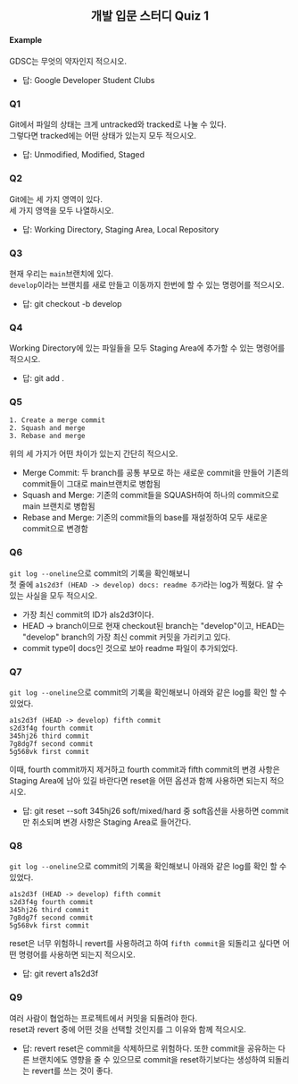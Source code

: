 ## <p style="text-align:center;">개발 입문 스터디 Quiz 1</p>

#### Example
GDSC는 무엇의 약자인지 적으시오.

- 답: Google Developer Student Clubs

### Q1
Git에서 파일의 상태는 크게 untracked와 tracked로 나눌 수 있다.  
그렇다면 tracked에는 어떤 상태가 있는지 모두 적으시오.

- 답: Unmodified, Modified, Staged

### Q2
Git에는 세 가지 영역이 있다.  
세 가지 영역을 모두 나열하시오.

- 답: Working Directory, Staging Area, Local Repository

### Q3
현재 우리는 ```main```브랜치에 있다.  
```develop```이라는 브랜치를 새로 만들고 이동까지 한번에 할 수 있는 명령어를 적으시오.

- 답: git checkout -b develop

### Q4
Working Directory에 있는 파일들을 모두 Staging Area에 추가할 수 있는 명령어를 적으시오.

- 답: git add .

### Q5
```
1. Create a merge commit
2. Squash and merge
3. Rebase and merge
```
위의 세 가지가 어떤 차이가 있는지 간단히 적으시오.

- Merge Commit: 두 branch를 공통 부모로 하는 새로운 commit을 만들어 기존의 commit들이 그대로 main브랜치로 병합됨
- Squash and Merge: 기존의 commit들을 SQUASH하여 하나의 commit으로 main 브랜치로 병합됨
- Rebase and Merge: 기존의 commit들의 base를 재설정하여 모두 새로운 commit으로 변경함

### Q6
```git log --oneline```으로 commit의 기록을 확인해보니  
첫 줄에 ```a1s2d3f (HEAD -> develop) docs: readme 추가```라는 log가 찍혔다.
알 수 있는 사실을 모두 적으시오.

- 가장 최신 commit의 ID가 als2d3f이다.
- HEAD -> branch이므로 현재 checkout된 branch는 "develop"이고, HEAD는 "develop" branch의 가장 최신 commit 커밋을 가리키고 있다.
- commit type이 docs인 것으로 보아 readme 파일이 추가되었다.

### Q7
```git log --oneline```으로 commit의 기록을 확인해보니 아래와 같은 log를 확인 할 수 있었다.  
```
a1s2d3f (HEAD -> develop) fifth commit
s2d3f4g fourth commit
345hj26 third commit
7g8dg7f second commit
5g568vk first commit
```
이때, fourth commit까지 제거하고 fourth commit과 fifth commit의 변경 사항은
Staging Area에 남아 있길 바란다면 reset을 어떤 옵션과 함께 사용하면 되는지 적으시오.

- 답: git reset --soft 345hj26
soft/mixed/hard 중 soft옵션을 사용하면 commit만 취소되며 변경 사항은 Staging Area로 들어간다.

### Q8
```git log --oneline```으로 commit의 기록을 확인해보니 아래와 같은 log를 확인 할 수 있었다.
```
a1s2d3f (HEAD -> develop) fifth commit
s2d3f4g fourth commit
345hj26 third commit
7g8dg7f second commit
5g568vk first commit
```
reset은 너무 위험하니 revert를 사용하려고 하여 ```fifth commit```을 되돌리고 싶다면 
어떤 명령어를 사용하면 되는지 적으시오. 

- 답: git revert a1s2d3f

### Q9
여러 사람이 협업하는 프로젝트에서 커밋을 되돌려야 한다.  
reset과 revert 중에 어떤 것을 선택할 것인지를 그 이유와 함께 적으시오.

- 답: revert
 reset은 commit을 삭제하므로 위험하다. 또한 commit을 공유하는 다른 브랜치에도 영향을 줄 수 있으므로 commit을 reset하기보다는 생성하여 되돌리는 revert를 쓰는 것이 좋다.